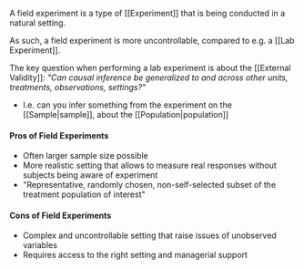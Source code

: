 A field experiment is a type of [[Experiment]] that is being conducted in a natural setting. 

As such, a field experiment is more uncontrollable, compared to e.g. a [[Lab Experiment]].

The key question when performing a lab experiment is about the [[External Validity]]:
*"Can causal inference be generalized to and across other units, treatments, observations, settings?"*
- I.e. can you infer something from the experiment on the [[Sample|sample]], about the [[Population|population]]


#### Pros of Field Experiments
- Often larger sample size possible
- More realistic setting that allows to measure real responses without subjects being aware of experiment
- "Representative, randomly chosen, non-self-selected subset of the treatment population of interest"

#### Cons of Field Experiments
- Complex and uncontrollable setting that raise issues of unobserved variables
- Requires access to the right setting and managerial support

